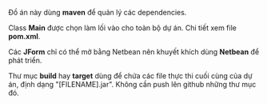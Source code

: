 Đồ án này dùng **maven** để quản lý các dependencies.

Class **Main** được chọn làm lối vào cho toàn bộ dự án.
Chi tiết xem file **pom.xml**.

Các **JForm** chỉ có thể mở bằng Netbean nên khuyết khích dùng **Netbean** để phát triển.

Thư mục **build** hay **target** dùng để chứa các file thực thi cuối cùng của dự án, định dạng "[FILENAME].jar". Không cần push lên github những thư mục đó.